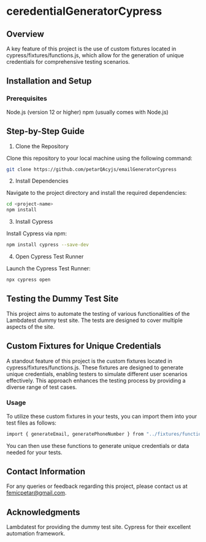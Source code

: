 # ceredentialGeneratorCypress

## Overview

A key feature of this project is the use of custom fixtures located in cypress/fixtures/functions.js, which allow for the generation of unique credentials for comprehensive testing scenarios.

## Installation and Setup
### Prerequisites
Node.js (version 12 or higher)
npm (usually comes with Node.js)
## Step-by-Step Guide
1. Clone the Repository

Clone this repository to your local machine using the following command:

```bash
git clone https://github.com/petarQAcyjs/emailGeneratorCypress
```

2. Install Dependencies

Navigate to the project directory and install the required dependencies:

```bash
cd <project-name>
npm install
```

3. Install Cypress

Install Cypress via npm:

```bash
npm install cypress --save-dev
```

4. Open Cypress Test Runner

Launch the Cypress Test Runner:

```bash
npx cypress open
```

## Testing the Dummy Test Site
This project aims to automate the testing of various functionalities of the Lambdatest dummy test site. The tests are designed to cover multiple aspects of the site.

## Custom Fixtures for Unique Credentials
A standout feature of this project is the custom fixtures located in cypress/fixtures/functions.js. These fixtures are designed to generate unique credentials, enabling testers to simulate different user scenarios effectively. This approach enhances the testing process by providing a diverse range of test cases.

### Usage
To utilize these custom fixtures in your tests, you can import them into your test files as follows:

```bash
import { generateEmail, generatePhoneNumber } from "../fixtures/functions";
```
You can then use these functions to generate unique credentials or data needed for your tests.

## Contact Information
For any queries or feedback regarding this project, please contact us at femicpetar@gmail.com.

## Acknowledgments
 Lambdatest for providing the dummy test site.
 Cypress for their excellent automation framework.
